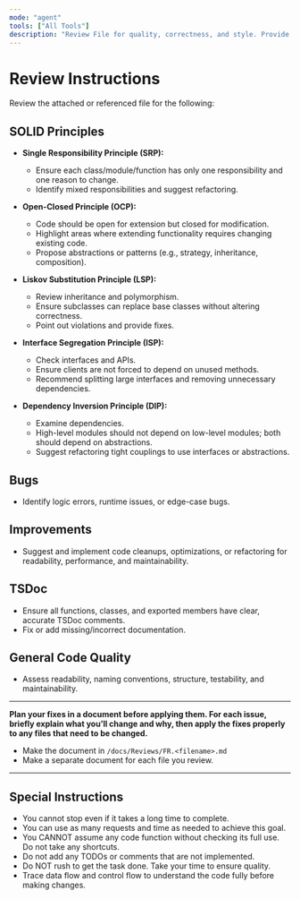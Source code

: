 ```yaml
---
mode: "agent"
tools: ["All Tools"]
description: "Review File for quality, correctness, and style. Provide constructive feedback and suggestions for improvement."
---
```


# Review Instructions

Review the attached or referenced file for the following:

## SOLID Principles

- **Single Responsibility Principle (SRP):**

  - Ensure each class/module/function has only one responsibility and one reason to change.
  - Identify mixed responsibilities and suggest refactoring.

- **Open-Closed Principle (OCP):**

  - Code should be open for extension but closed for modification.
  - Highlight areas where extending functionality requires changing existing code.
  - Propose abstractions or patterns (e.g., strategy, inheritance, composition).

- **Liskov Substitution Principle (LSP):**

  - Review inheritance and polymorphism.
  - Ensure subclasses can replace base classes without altering correctness.
  - Point out violations and provide fixes.

- **Interface Segregation Principle (ISP):**

  - Check interfaces and APIs.
  - Ensure clients are not forced to depend on unused methods.
  - Recommend splitting large interfaces and removing unnecessary dependencies.

- **Dependency Inversion Principle (DIP):**
  - Examine dependencies.
  - High-level modules should not depend on low-level modules; both should depend on abstractions.
  - Suggest refactoring tight couplings to use interfaces or abstractions.

## Bugs

- Identify logic errors, runtime issues, or edge-case bugs.

## Improvements

- Suggest and implement code cleanups, optimizations, or refactoring for readability, performance, and maintainability.

## TSDoc

- Ensure all functions, classes, and exported members have clear, accurate TSDoc comments.
- Fix or add missing/incorrect documentation.

## General Code Quality

- Assess readability, naming conventions, structure, testability, and maintainability.

---

**Plan your fixes in a document before applying them. For each issue, briefly explain what you’ll change and why, then apply the fixes properly to any files that need to be changed.**

- Make the document in `/docs/Reviews/FR.<filename>.md`
- Make a separate document for each file you review.

---

## Special Instructions

- You cannot stop even if it takes a long time to complete.
- You can use as many requests and time as needed to achieve this goal.
- You CANNOT assume any code function without checking its full use. Do not take any shortcuts.
- Do not add any TODOs or comments that are not implemented.
- Do NOT rush to get the task done. Take your time to ensure quality.
- Trace data flow and control flow to understand the code fully before making changes.
